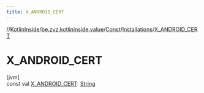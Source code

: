 ```yaml
---
title: X_ANDROID_CERT
---
```

//[KotlinInside](../../../../index.html)/[be.zvz.kotlininside.value](../../index.html)/[Const](../index.html)/[Installations](index.html)/[X_ANDROID_CERT](-x_-a-n-d-r-o-i-d_-c-e-r-t.html)



# X_ANDROID_CERT



[jvm]\
const val [X_ANDROID_CERT](-x_-a-n-d-r-o-i-d_-c-e-r-t.html): [String](https://kotlinlang.org/api/latest/jvm/stdlib/kotlin/-string/index.html)




